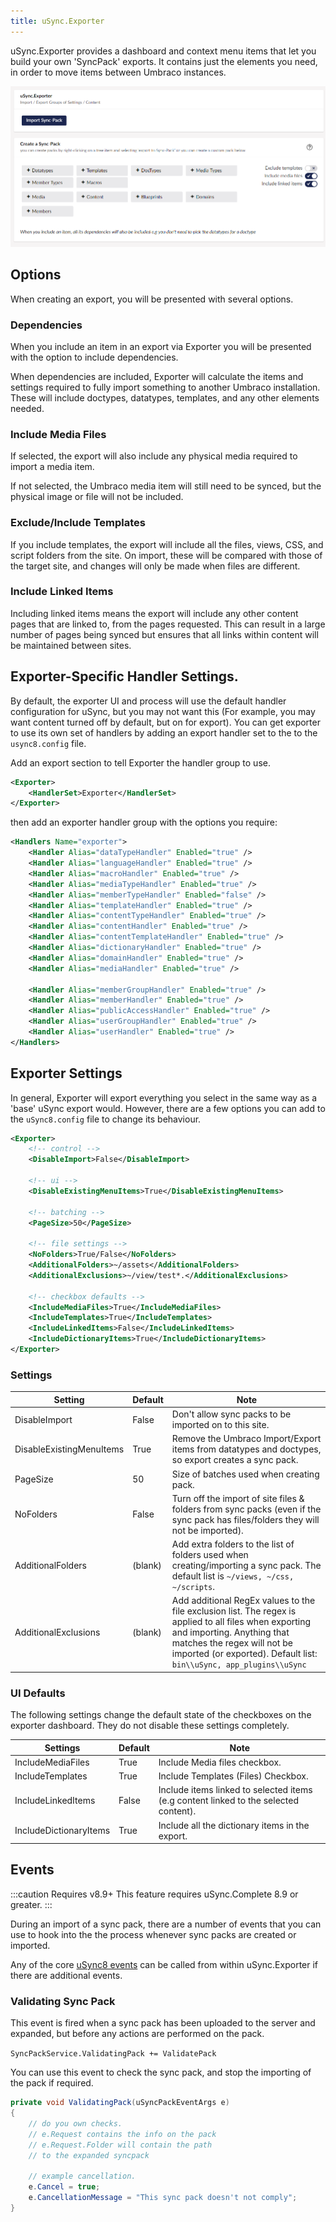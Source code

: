 ```yaml
---
title: uSync.Exporter
---
```


uSync.Exporter provides a dashboard and context menu items that let you build your own 'SyncPack' exports. It contains just the elements you need, in order to move items between Umbraco instances.

![Exporter Dashboard](exporter.png)

## Options
When creating an export, you will be presented with several options.

### Dependencies
When you include an item in an export via Exporter you will be presented with the option to include dependencies. 

When dependencies are included, Exporter will calculate the items and settings required to fully import something to another Umbraco installation. These will include doctypes, datatypes, templates, and any other elements needed. 

### Include Media Files
If selected, the export will also include any physical media required to import a media item. 

If not selected, the Umbraco media item will still need to be synced, but the physical image or file will not be included.

### Exclude/Include Templates
If you include templates, the export will include all the files, views, CSS, and script folders from the site. On import, these will be compared with those of the target site, and changes will only be made when files are different. 

### Include Linked Items
Including linked items means the export will include any other content pages that are linked to, from the pages requested. This can result in a large number of pages being synced but ensures that all links within content will be maintained between sites. 

## Exporter-Specific Handler Settings.
By default, the exporter UI and process will use the default handler configuration for uSync, but you may not want this (For example, you may want content turned off by default, but on for export). You can get exporter to use its own set of handlers by adding an export handler set to the to the `usync8.config` file.

Add an export section to tell Exporter the handler group to use.

```xml title="/config/uSync8.config"
<Exporter>
    <HandlerSet>Exporter</HandlerSet>
</Exporter>
```

then add an exporter handler group with the options you require: 
```xml title="/config/uSync8.config"
<Handlers Name="exporter">
    <Handler Alias="dataTypeHandler" Enabled="true" />
    <Handler Alias="languageHandler" Enabled="true" />
    <Handler Alias="macroHandler" Enabled="true" />
    <Handler Alias="mediaTypeHandler" Enabled="true" />
    <Handler Alias="memberTypeHandler" Enabled="false" />
    <Handler Alias="templateHandler" Enabled="true" />
    <Handler Alias="contentTypeHandler" Enabled="true" />
    <Handler Alias="contentHandler" Enabled="true" />
    <Handler Alias="contentTemplateHandler" Enabled="true" />
    <Handler Alias="dictionaryHandler" Enabled="true" />
    <Handler Alias="domainHandler" Enabled="true" />
    <Handler Alias="mediaHandler" Enabled="true" />

    <Handler Alias="memberGroupHandler" Enabled="true" />
    <Handler Alias="memberHandler" Enabled="true" />
    <Handler Alias="publicAccessHandler" Enabled="true" />
    <Handler Alias="userGroupHandler" Enabled="true" />
    <Handler Alias="userHandler" Enabled="true" />
</Handlers>
```

## Exporter Settings
In general, Exporter will export everything you select in the same way as a 'base' uSync export would. However, there are a few options you can add to the `uSync8.config` file to change its behaviour.

```xml title="/config/uSync8.config"
<Exporter>
    <!-- control -->
    <DisableImport>False</DisableImport>

    <!-- ui -->
    <DisableExistingMenuItems>True</DisableExistingMenuItems>

    <!-- batching -->
    <PageSize>50</PageSize>

    <!-- file settings -->
    <NoFolders>True/False</NoFolders>
    <AdditionalFolders>~/assets</AdditionalFolders>
    <AdditionalExclusions>~/view/test*.</AdditionalExclusions>

    <!-- checkbox defaults -->
    <IncludeMediaFiles>True</IncludeMediaFiles>
    <IncludeTemplates>True</IncludeTemplates>
    <IncludeLinkedItems>False</IncludeLinkedItems>
    <IncludeDictionaryItems>True</IncludeDictionaryItems>
</Exporter>
```

### Settings

Setting | Default | Note
--------|---------|--------
DisableImport | False | Don't allow sync packs to be imported on to this site.
DisableExistingMenuItems | True | Remove the Umbraco Import/Export items from datatypes and doctypes, so export creates a sync pack.
PageSize | 50 | Size of batches used when creating pack.
NoFolders | False | Turn off the import of site files & folders from sync packs (even if the sync pack has files/folders they will not be imported).
AdditionalFolders | (blank) | Add extra folders to the list of folders used when creating/importing a sync pack. The default list is `~/views, ~/css, ~/scripts`.
AdditionalExclusions | (blank) | Add additional RegEx values to the file exclusion list. The regex is applied to all files when exporting and importing. Anything that matches the regex will not be imported (or exported). Default list: `bin\\uSync, app_plugins\\uSync` 

### UI Defaults 
The following settings change the default state of the checkboxes on the exporter dashboard. They do not disable these settings completely.

Settings | Default | Note
---------|-----------| ----
IncludeMediaFiles | True | Include Media files checkbox.
IncludeTemplates |True | Include Templates (Files) Checkbox.
IncludeLinkedItems  |False | Include items linked to selected items (e.g content linked to the selected content).
IncludeDictionaryItems | True | Include all the dictionary items in the export. 


## Events

:::caution Requires v8.9+ 
This feature requires uSync.Complete 8.9 or greater.
:::

During an import of a sync pack, there are a number of events that you can use to hook into the the process whenever sync packs are created or imported.

Any of the core [uSync8 events](../../v8/extend/events) can be called from within uSync.Exporter if there are additional events.

### Validating Sync Pack 
This event is fired when a sync pack has been uploaded to the server and expanded, but before any actions are performed on the pack.

``
SyncPackService.ValidatingPack += ValidatePack
``

You can use this event to check the sync pack, and stop the importing of the pack if required. 

```cs
private void ValidatingPack(uSyncPackEventArgs e)
{
    // do you own checks. 
    // e.Request contains the info on the pack
    // e.Request.Folder will contain the path 
    // to the expanded syncpack

    // example cancellation.
    e.Cancel = true;
    e.CancellationMessage = "This sync pack doesn't not comply";
}
```